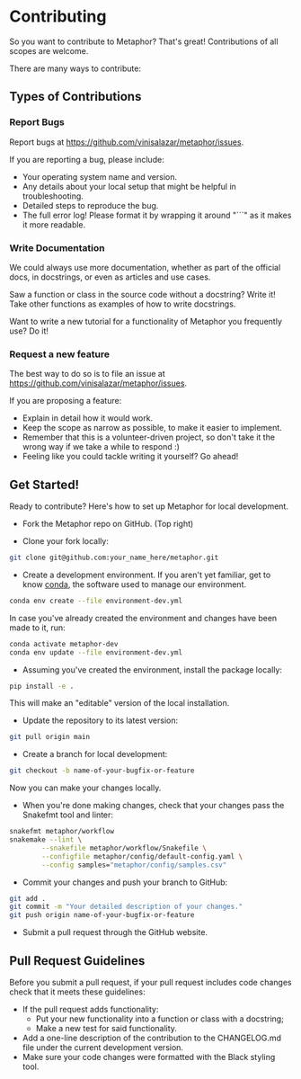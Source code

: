 # Contributing

So you want to contribute to Metaphor? That's great! Contributions of all scopes are welcome.

There are many ways to contribute:

## Types of Contributions

### Report Bugs

Report bugs at https://github.com/vinisalazar/metaphor/issues.

If you are reporting a bug, please include:

* Your operating system name and version.
* Any details about your local setup that might be helpful in troubleshooting.
* Detailed steps to reproduce the bug.
* The full error log! Please format it by wrapping it around "```" as it makes it more readable.

### Write Documentation

We could always use more documentation, whether as part of the official docs, in docstrings, or even as articles and use cases.

Saw a function or class in the source code without a docstring? Write it!
Take other functions as examples of how to write docstrings.

Want to write a new tutorial for a functionality of Metaphor you frequently use? Do it!

### Request a new feature

The best way to do so is to file an issue at https://github.com/vinisalazar/metaphor/issues.

If you are proposing a feature:

* Explain in detail how it would work.
* Keep the scope as narrow as possible, to make it easier to implement.
* Remember that this is a volunteer-driven project, so don't take it the wrong way if we take a while to respond :)
* Feeling like you could tackle writing it yourself? Go ahead!

## Get Started!

Ready to contribute? Here's how to set up Metaphor for local development.

* Fork the Metaphor repo on GitHub. (Top right)

* Clone your fork locally:

```bash
git clone git@github.com:your_name_here/metaphor.git
```

* Create a development environment. If you aren't yet familiar, get to know [conda](https://docs.conda.io/projects/conda/en/latest/user-guide/tasks/manage-environments.html), the software used to manage our environment.

```bash
conda env create --file environment-dev.yml
```

In case you've already created the environment and changes have been made to it, run:

```bash
conda activate metaphor-dev
conda env update --file environment-dev.yml
```

* Assuming you've created the environment, install the package locally:

```bash
pip install -e .
```

This will make an "editable" version of the local installation.

* Update the repository to its latest version:

```bash
git pull origin main
```

* Create a branch for local development:

```bash
git checkout -b name-of-your-bugfix-or-feature
```

Now you can make your changes locally.

* When you're done making changes, check that your changes pass the Snakefmt tool and linter:

```bash
snakefmt metaphor/workflow
snakemake --lint \
        --snakefile metaphor/workflow/Snakefile \
        --configfile metaphor/config/default-config.yaml \
        --config samples="metaphor/config/samples.csv"
```

* Commit your changes and push your branch to GitHub:

```bash
git add .
git commit -m "Your detailed description of your changes."
git push origin name-of-your-bugfix-or-feature
```

* Submit a pull request through the GitHub website.

## Pull Request Guidelines

Before you submit a pull request, if your pull request includes code changes check that it meets these guidelines:

* If the pull request adds functionality:
    * Put your new functionality into a function or class with a docstring;
    * Make a new test for said functionality.
* Add a one-line description of the contribution to the CHANGELOG.md file under the current development version.
* Make sure your code changes were formatted with the Black styling tool.
